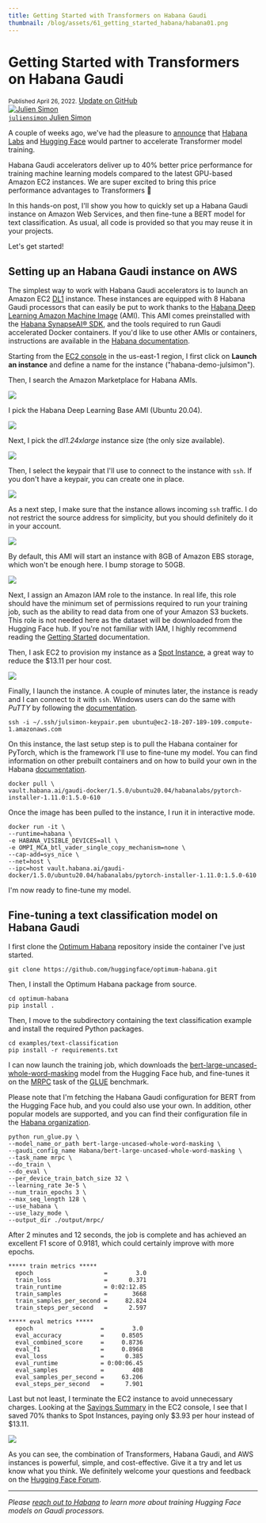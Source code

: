```yaml
---
title: Getting Started with Transformers on Habana Gaudi
thumbnail: /blog/assets/61_getting_started_habana/habana01.png
---
```


<h1>
Getting Started with Transformers on Habana Gaudi
</h1>


<div class="blog-metadata">
    <small>Published April 26, 2022.</small>
    <a target="_blank" class="btn no-underline text-sm mb-5 font-sans" href="https://github.com/huggingface/blog/blob/main/getting-started-habana.md">
        Update on GitHub
    </a>
</div>

<div class="author-card">
    <a href="/juliensimon">
        <img class="avatar avatar-user" src="https://aeiljuispo.cloudimg.io/v7/https://s3.amazonaws.com/moonup/production/uploads/1633343465505-noauth.jpeg?w=128&h=128&f=face" title="Julien Simon">
        <div class="bfc">
            <code>juliensimon</code>
            <span class=fullname">Julien Simon</span>
        </div>
    </a>
</div>

A couple of weeks ago, we've had the pleasure to [announce](https://huggingface.co/blog/habana) that [Habana Labs](https://habana.ai) and [Hugging Face](https://huggingface.co/) would partner to accelerate Transformer model training.

Habana Gaudi accelerators deliver up to 40% better price performance for training machine learning models compared to the latest GPU-based Amazon EC2 instances. We are super excited to bring this price performance advantages to Transformers 🚀

In this hands-on post, I'll show you how to quickly set up a Habana Gaudi instance on Amazon Web Services, and then fine-tune a BERT model for text classification. As usual, all code is provided so that you may reuse it in your projects.

Let's get started!


## Setting up an Habana Gaudi instance on AWS

The simplest way to work with Habana Gaudi accelerators is to launch an Amazon EC2 [DL1](https://aws.amazon.com/ec2/instance-types/dl1/) instance. These instances are equipped with 8 Habana Gaudi processors that can easily be put to work thanks to the [Habana Deep Learning Amazon Machine Image](https://aws.amazon.com/marketplace/server/procurement?productId=9a75c51a-a4d1-4470-884f-6be27933fcc8) (AMI).  This AMI comes preinstalled with the [Habana SynapseAI® SDK](https://developer.habana.ai/), and the tools required to run Gaudi accelerated Docker containers. If you'd like to use other AMIs or containers, instructions are available in the [Habana documentation](https://docs.habana.ai/en/latest/AWS_Quick_Starts/index.html).

Starting from the [EC2 console](https://console.aws.amazon.com/ec2sp/v2/) in the us-east-1 region, I first click on **Launch an instance** and define a name for the instance ("habana-demo-julsimon").

Then, I search the Amazon Marketplace for Habana AMIs.

<kbd>
  <img src="assets/61_getting_started_habana/habana01.png">
</kbd>

I pick the Habana Deep Learning Base AMI (Ubuntu 20.04).

<kbd>
  <img src="assets/61_getting_started_habana/habana02.png">
</kbd>

Next, I pick the *dl1.24xlarge* instance size (the only size available).

<kbd>
  <img src="assets/61_getting_started_habana/habana03.png">
</kbd>

Then, I select the keypair that I'll use to connect to the instance with ```ssh```. If you don't have a keypair, you can create one in place.

<kbd>
  <img src="assets/61_getting_started_habana/habana04.png">
</kbd>

As a next step, I make sure that the instance allows incoming ```ssh``` traffic. I do not restrict the source address for simplicity, but you should definitely do it in your account.

<kbd>
  <img src="assets/61_getting_started_habana/habana05.png">
</kbd>

By default, this AMI will start an instance with 8GB of Amazon EBS storage, which won't be enough here. I bump storage to 50GB.

<kbd>
  <img src="assets/61_getting_started_habana/habana08.png">
</kbd>

Next, I assign an Amazon IAM role to the instance. In real life, this role should have the minimum set of permissions required to run your training job, such as the ability to read data from one of your Amazon S3 buckets. This role is not needed here as the dataset will be downloaded from the Hugging Face hub. If you're not familiar with IAM, I highly recommend reading the [Getting Started](https://docs.aws.amazon.com/IAM/latest/UserGuide/getting-started.html) documentation.

Then, I ask EC2 to provision my instance as a [Spot Instance](https://docs.aws.amazon.com/AWSEC2/latest/UserGuide/using-spot-instances.html), a great way to reduce the $13.11 per hour cost.

<kbd>
  <img src="assets/61_getting_started_habana/habana06.png">
</kbd>

Finally, I launch the instance. A couple of minutes later, the instance is ready and I can connect to it with ```ssh```. Windows users can do the same with *PuTTY* by following the [documentation](https://docs.aws.amazon.com/AWSEC2/latest/UserGuide/putty.html).

```
ssh -i ~/.ssh/julsimon-keypair.pem ubuntu@ec2-18-207-189-109.compute-1.amazonaws.com
```

On this instance, the last setup step is to pull the Habana container for PyTorch, which is the framework I'll use to fine-tune my model. You can find information on other prebuilt containers and on how to build your own in the Habana [documentation](https://docs.habana.ai/en/latest/Installation_Guide/index.html).

```
docker pull \
vault.habana.ai/gaudi-docker/1.5.0/ubuntu20.04/habanalabs/pytorch-installer-1.11.0:1.5.0-610
```

Once the image has been pulled to the instance, I run it in interactive mode.

```
docker run -it \
--runtime=habana \
-e HABANA_VISIBLE_DEVICES=all \
-e OMPI_MCA_btl_vader_single_copy_mechanism=none \
--cap-add=sys_nice \
--net=host \
--ipc=host vault.habana.ai/gaudi-docker/1.5.0/ubuntu20.04/habanalabs/pytorch-installer-1.11.0:1.5.0-610
```

I'm now ready to fine-tune my model.

## Fine-tuning a text classification model on Habana Gaudi

I first clone the [Optimum Habana](https://github.com/huggingface/optimum-habana) repository inside the container I've just started.

```
git clone https://github.com/huggingface/optimum-habana.git
```

Then, I install the Optimum Habana package from source.

```
cd optimum-habana
pip install .
```

Then, I move to the subdirectory containing the text classification example and install the required Python packages.

```
cd examples/text-classification
pip install -r requirements.txt
```

I can now launch the training job, which downloads the [bert-large-uncased-whole-word-masking](https://huggingface.co/bert-large-uncased-whole-word-masking) model from the Hugging Face hub, and fine-tunes it on the [MRPC](https://www.microsoft.com/en-us/download/details.aspx?id=52398) task of the [GLUE](https://gluebenchmark.com/) benchmark.

Please note that I'm fetching the Habana Gaudi configuration for BERT from the Hugging Face hub, and you could also use your own. In addition, other popular models are supported, and you can find their configuration file in the [Habana organization](https://huggingface.co/Habana).

```
python run_glue.py \
--model_name_or_path bert-large-uncased-whole-word-masking \
--gaudi_config_name Habana/bert-large-uncased-whole-word-masking \
--task_name mrpc \
--do_train \
--do_eval \
--per_device_train_batch_size 32 \
--learning_rate 3e-5 \
--num_train_epochs 3 \
--max_seq_length 128 \
--use_habana \
--use_lazy_mode \
--output_dir ./output/mrpc/
```

After 2 minutes and 12 seconds, the job is complete and has achieved an excellent F1 score of 0.9181, which could certainly improve with more epochs.

```
***** train metrics *****
  epoch                    =        3.0
  train_loss               =      0.371
  train_runtime            = 0:02:12.85
  train_samples            =       3668
  train_samples_per_second =     82.824
  train_steps_per_second   =      2.597

***** eval metrics *****
  epoch                   =        3.0
  eval_accuracy           =     0.8505
  eval_combined_score     =     0.8736
  eval_f1                 =     0.8968
  eval_loss               =      0.385
  eval_runtime            = 0:00:06.45
  eval_samples            =        408
  eval_samples_per_second =     63.206
  eval_steps_per_second   =      7.901
```

Last but not least, I terminate the EC2 instance to avoid unnecessary charges. Looking at the [Savings Summary](https://console.aws.amazon.com/ec2sp/v2/home/spot) in the EC2 console, I see that I saved 70% thanks to Spot Instances, paying only $3.93 per hour instead of $13.11.

<kbd>
  <img src="assets/61_getting_started_habana/habana07.png">
</kbd>

As you can see, the combination of Transformers, Habana Gaudi, and AWS instances is powerful, simple, and cost-effective. Give it a try and let us know what you think. We definitely welcome your questions and feedback on the [Hugging Face Forum](https://discuss.huggingface.co/).

---

*Please [reach out to Habana](https://developer.habana.ai/accelerate-transformer-training-on-habana-gaudi-processors-with-hugging-face/) to learn more about training Hugging Face models on Gaudi processors.*
